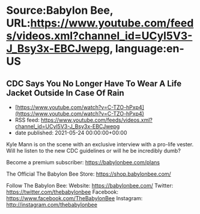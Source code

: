 # Source:Babylon Bee, URL:https://www.youtube.com/feeds/videos.xml?channel_id=UCyl5V3-J_Bsy3x-EBCJwepg, language:en-US

## CDC Says You No Longer Have To Wear A Life Jacket Outside In Case Of Rain
 - [https://www.youtube.com/watch?v=C-TZO-hPxp4](https://www.youtube.com/watch?v=C-TZO-hPxp4)
 - RSS feed: https://www.youtube.com/feeds/videos.xml?channel_id=UCyl5V3-J_Bsy3x-EBCJwepg
 - date published: 2021-05-24 00:00:00+00:00

Kyle Mann is on the scene with an exclusive interview with a pro-life vester. Will he listen to the new CDC guidelines or will he be incredibly dumb?

Become a premium subscriber:  https://babylonbee.com/plans

The Official The Babylon Bee Store:  https://shop.babylonbee.com/

Follow The Babylon Bee:
Website: https://babylonbee.com/
Twitter: https://twitter.com/thebabylonbee
Facebook: https://www.facebook.com/TheBabylonBee
Instagram: http://instagram.com/thebabylonbee

